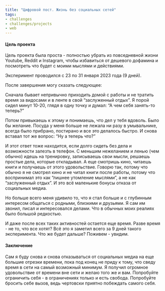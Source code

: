 ```yaml
---
title: "Цифровой пост. Жизнь без социальных сетей"
tags: 
- challenges
- challenges/projects
- web
---
```

#### Цель проекта

Цель проекта была проста - полностью убрать из повседневной жизни Youtube, Reddit и Instagram, чтобы избавиться от дешевого дофамина и посмотреть что будет с моими мыслями и действиями.

Эксперимент проводился с 23 по 31 января 2023 года (9 дней).

После завершения могу сказать следующее:

Сначала бывает непривычно приходить домой с работы и не тратить время за видосами и в ленте в свой “заслуженный отдых”. Я порой сидел минут 10-20, глядя в одну точку и думал: “А чем себя занять-то теперь?”

Потом привыкаешь к этому и понимаешь, что дел у тебя вдоволь. Было бы желание. Посуда у меня больше не лежала ни разу в умывальнике, всегда было прибрано, постирано и все это делалось быстро. И снова вставал тот же вопрос: “Ну а теперь что?”

И этот ответ тоже находится, если долго сидеть без дела и возможности залезть в телефон. С меньшим нежеланием и ленью (чем обычно) идешь на тренировку, записываешь свои мысли, решаешь простые дела, которые откладывал. А еще смотришь кино, читаешь книги и получаешь от этого удовольствие. Говорю так, потому что обычно я не смотрел кино и не читал книги после работы, потому что воспринимал это как “лишнее утомление мыслями”, а не как “заслуженный отдых”. И это всё маленькие бонусы отказа от социальных медиа.

Но больше всего меня удивило то, что я стал больше и с глубинным интересом общаться с родными, близкими и друзьями. Я сам им звонил, писал и интересовался делами. Что в обычных моих реалиях было большой редкостью.

И даже после всех таких активностей остается еще время. Разве время - не то, что все хотят?
Всё это я заметил всего за 9 дней такого эксперимента. Что же будет дальше? Поживем - увидим.

#### Заключение
Сам я буду снова и снова отказываться от социальных медиа на еще большие отрезки времени, пока под конец не приду к тому, что сведу время в сети на самый возможный минимум. Я получил огромное удовольствие от времени вне сети и желаю того же и вам.
Попробуйте ограничить себя - в ограничениях только и есть свобода.
Попробуйте бросить себе вызов, ведь чертовски приятно побеждать самого себя.